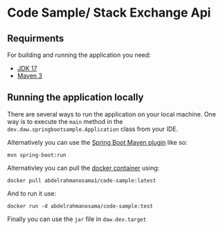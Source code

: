 # Code Sample/ Stack Exchange Api

## Requirments

For building and running the application you need:

- [JDK 17](https://www.oracle.com/java/technologies/javase/jdk17-archive-downloads.html)
- [Maven 3](https://maven.apache.org)

## Running the application locally

There are several ways to run the application on your local machine. One way is to execute the `main` method in the `dev.daw.springbootsample.Application` class from your IDE.

Alternatively you can use the [Spring Boot Maven plugin](https://docs.spring.io/spring-boot/docs/current/reference/html/build-tool-plugins-maven-plugin.html) like so:

```shell
mvn spring-boot:run
```

Alternativley you can pull the [docker container](https://hub.docker.com/repository/docker/abdelrahmanosama1/code-sample/general) using:

```shell
docker pull abdelrahmanosama1/code-sample:latest
```
And to run it use:
```shell
docker run -d abdelrahmanosama/code-sample:test
```

Finally you can use the `jar` file in `daw.dev.target`

